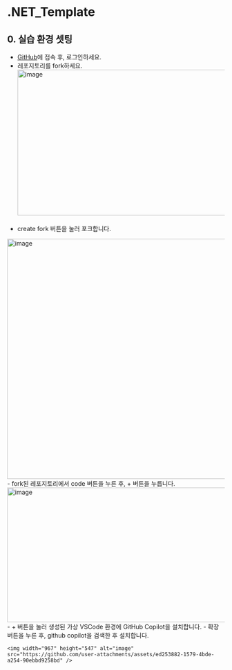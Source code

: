 # .NET_Template  
## 0. 실습 환경 셋팅  
- [GitHub](https://github.com/pmj-chosim/.NET_Template)에 접속 후, 로그인하세요.  
- 레포지토리를 fork하세요.
  <img width="1307" height="338" alt="image" src="https://github.com/user-attachments/assets/d6c4a558-68fc-4d79-bc1d-db252c1ba63b" />  
  <br>
- create fork 버튼을 눌러 포크합니다.
<img width="915" height="557" alt="image" src="https://github.com/user-attachments/assets/01370aa5-9f7d-405f-b58f-0e2368ce775b" />  
  <br>
- fork된 레포지토리에서 code 버튼을 누른 후, + 버튼을 누릅니다.
<img width="830" height="312" alt="image" src="https://github.com/user-attachments/assets/c18b6b50-4fa2-44db-9b74-970eda2ae708" />
  <br>
- + 버튼을 눌러 생성된 가상 VSCode 환경에 GitHub Copilot을 설치합니다.    
  - 확장 버튼을 누른 후, github copilot을 검색한 후 설치합니다.    
      
    <img width="967" height="547" alt="image" src="https://github.com/user-attachments/assets/ed253882-1579-4bde-a254-90ebbd9258bd" />
<br>


